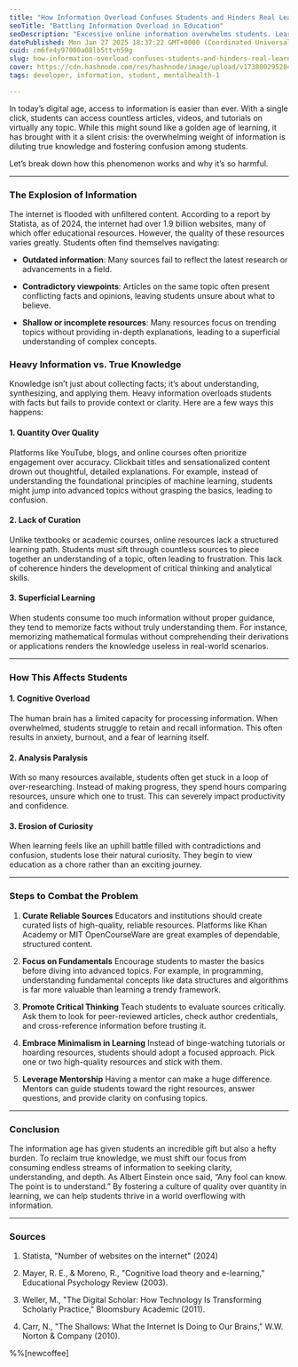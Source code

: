 ```yaml
---
title: "How Information Overload Confuses Students and Hinders Real Learning"
seoTitle: "Battling Information Overload in Education"
seoDescription: "Excessive online information overwhelms students. Learn strategies to combat information overload and prevent confusion"
datePublished: Mon Jan 27 2025 18:37:22 GMT+0000 (Coordinated Universal Time)
cuid: cm6fe4y97000a08lb5ttvh59g
slug: how-information-overload-confuses-students-and-hinders-real-learning
cover: https://cdn.hashnode.com/res/hashnode/image/upload/v1738002952844/1d11fd97-128a-4812-813b-993b56e84be0.jpeg
tags: developer, information, student, mentalhealth-1

---
```


In today’s digital age, access to information is easier than ever. With a single click, students can access countless articles, videos, and tutorials on virtually any topic. While this might sound like a golden age of learning, it has brought with it a silent crisis: the overwhelming weight of information is diluting true knowledge and fostering confusion among students.

Let’s break down how this phenomenon works and why it’s so harmful.

---

### **The Explosion of Information**

The internet is flooded with unfiltered content. According to a report by Statista, as of 2024, the internet had over 1.9 billion websites, many of which offer educational resources. However, the quality of these resources varies greatly. Students often find themselves navigating:

* **Outdated information**: Many sources fail to reflect the latest research or advancements in a field.
    
* **Contradictory viewpoints**: Articles on the same topic often present conflicting facts and opinions, leaving students unsure about what to believe.
    
* **Shallow or incomplete resources**: Many resources focus on trending topics without providing in-depth explanations, leading to a superficial understanding of complex concepts.
    

### **Heavy Information vs. True Knowledge**

Knowledge isn’t just about collecting facts; it’s about understanding, synthesizing, and applying them. Heavy information overloads students with facts but fails to provide context or clarity. Here are a few ways this happens:

#### 1\. **Quantity Over Quality**

Platforms like YouTube, blogs, and online courses often prioritize engagement over accuracy. Clickbait titles and sensationalized content drown out thoughtful, detailed explanations. For example, instead of understanding the foundational principles of machine learning, students might jump into advanced topics without grasping the basics, leading to confusion.

#### 2\. **Lack of Curation**

Unlike textbooks or academic courses, online resources lack a structured learning path. Students must sift through countless sources to piece together an understanding of a topic, often leading to frustration. This lack of coherence hinders the development of critical thinking and analytical skills.

#### 3\. **Superficial Learning**

When students consume too much information without proper guidance, they tend to memorize facts without truly understanding them. For instance, memorizing mathematical formulas without comprehending their derivations or applications renders the knowledge useless in real-world scenarios.

---

### **How This Affects Students**

#### **1\. Cognitive Overload**

The human brain has a limited capacity for processing information. When overwhelmed, students struggle to retain and recall information. This often results in anxiety, burnout, and a fear of learning itself.

#### **2\. Analysis Paralysis**

With so many resources available, students often get stuck in a loop of over-researching. Instead of making progress, they spend hours comparing resources, unsure which one to trust. This can severely impact productivity and confidence.

#### **3\. Erosion of Curiosity**

When learning feels like an uphill battle filled with contradictions and confusion, students lose their natural curiosity. They begin to view education as a chore rather than an exciting journey.

---

### **Steps to Combat the Problem**

1. **Curate Reliable Sources** Educators and institutions should create curated lists of high-quality, reliable resources. Platforms like Khan Academy or MIT OpenCourseWare are great examples of dependable, structured content.
    
2. **Focus on Fundamentals** Encourage students to master the basics before diving into advanced topics. For example, in programming, understanding fundamental concepts like data structures and algorithms is far more valuable than learning a trendy framework.
    
3. **Promote Critical Thinking** Teach students to evaluate sources critically. Ask them to look for peer-reviewed articles, check author credentials, and cross-reference information before trusting it.
    
4. **Embrace Minimalism in Learning** Instead of binge-watching tutorials or hoarding resources, students should adopt a focused approach. Pick one or two high-quality resources and stick with them.
    
5. **Leverage Mentorship** Having a mentor can make a huge difference. Mentors can guide students toward the right resources, answer questions, and provide clarity on confusing topics.
    

---

### **Conclusion**

The information age has given students an incredible gift but also a hefty burden. To reclaim true knowledge, we must shift our focus from consuming endless streams of information to seeking clarity, understanding, and depth. As Albert Einstein once said, “Any fool can know. The point is to understand.” By fostering a culture of quality over quantity in learning, we can help students thrive in a world overflowing with information.

---

### **Sources**

1. Statista, "Number of websites on the internet" (2024)
    
2. Mayer, R. E., & Moreno, R., "Cognitive load theory and e-learning," Educational Psychology Review (2003).
    
3. Weller, M., "The Digital Scholar: How Technology Is Transforming Scholarly Practice," Bloomsbury Academic (2011).
    
4. Carr, N., "The Shallows: What the Internet Is Doing to Our Brains," W.W. Norton & Company (2010).
    

%%[newcoffee]